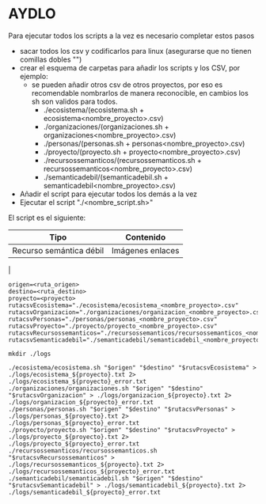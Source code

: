 # AYDLO
Para ejecutar todos los scripts a la vez es necesario completar estos pasos

 - sacar todos los csv y codificarlos para linux (asegurarse que no tienen comillas dobles "")
 - crear el esquema de carpetas para añadir los scripts y los CSV, por ejemplo:
    - se pueden añadir otros csv de otros proyectos, por eso es recomendable nombrarlos de manera reconocible, en cambios los sh son validos para todos.
        - ./ecosistema/(ecosistema.sh + ecosistema<nombre_proyecto>.csv)
        - ./organizaciones/(organizaciones.sh + organizaciones<nombre_proyecto>.csv)
        - ./personas/(personas.sh + personas<nombre_proyecto>.csv)
        - ./proyecto/(proyecto.sh + proyecto<nombre_proyecto>.csv)
        - ./recursossemanticos/(recursossemanticos.sh + recursossemanticos<nombre_proyecto>.csv)
        - ./semanticadebil/(semanticadebil.sh + semanticadebil<nombre_proyecto>.csv)
 - Añadir el script para ejecutar todos los demás a la vez
 - Ejecutar el script "./<nombre_script.sh>"

El script es el siguiente:



|Tipo|Contenido
|-----|--------
|Recurso semántica débil| Imágenes enlaces
|


```
origen=<ruta_origen>
destino=<ruta_destino>
proyecto=<proyecto>
rutacsvEcosistema="./ecosistema/ecosistema_<nombre_proyecto>.csv"
rutacsvOrganizacion="./organizaciones/organizacion_<nombre_proyecto>.csv"
rutacsvPersonas="./personas/personas_<nombre_proyecto>.csv"
rutacsvProyecto="./proyecto/proyecto_<nombre_proyecto>.csv"
rutacsvRecursossemanticos="./recursossemanticos/recursossemanticos_<nombre_proyecto>a.csv"
rutacsvSemanticadebil="./semanticadebil/semanticadebil_<nombre_proyecto>.csv"

mkdir ./logs

./ecosistema/ecosistema.sh "$origen" "$destino" "$rutacsvEcosistema" > ./logs/ecosistema_${proyecto}.txt 2> ./logs/ecosistema_${proyecto}_error.txt
./organizaciones/organizaciones.sh "$origen" "$destino" "$rutacsvOrganizacion" > ./logs/organizacion_${proyecto}.txt 2> ./logs/organizacion_${proyecto}_error.txt
./personas/personas.sh "$origen" "$destino" "$rutacsvPersonas" > ./logs/personas_${proyecto}.txt 2> ./logs/personas_${proyecto}_error.txt
./proyecto/proyecto.sh "$origen" "$destino" "$rutacsvProyecto" > ./logs/proyecto_${proyecto}.txt 2> ./logs/proyecto_${proyecto}_error.txt
./recursossemanticos/recursossemanticos.sh "$rutacsvRecursossemanticos" > ./logs/recursossemanticos_${proyecto}.txt 2> ./logs/recursossemanticos_${proyecto}_error.txt
./semanticadebil/semanticadebil.sh "$origen" "$destino" "$rutacsvSemanticadebil" > ./logs/semanticadebil_${proyecto}.txt 2> ./logs/semanticadebil_${proyecto}_error.txt
```